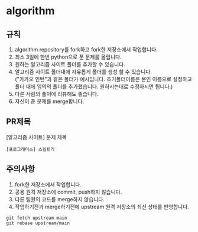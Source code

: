 # algorithm

## 규칙

1. algorithm repository를 fork하고 fork한 저장소에서 작업합니다.
2. 최소 3일에 한번 python으로 푼 문제를 올립니다.
3. 원하는 알고리즘 사이트 폴더를 추가할 수 있습니다.
4. 알고리즘 사이트 폴더내에 자유롭게 폴더를 생성 할 수 있습니다.  
   ("카카오 인턴"과 같은 폴더가 예시입니다.
   초기폴더이름은 본인 이름으로 설정하고 폴더 내에 임의의 폴더를 추가했습니다.
   원하시는대로 수정하시면 됩니다.)
5. 다른 사람의 풀이에 리뷰해도 좋습니다.
6. 자신이 푼 문제를 merge합니다.

## PR제목

[알고리즘 사이트] 문제 제목

```git
[프로그래머스] 스킬트리
```

## 주의사항

1. fork한 저장소에서 작업합니다.
2. 공용 원격 저장소에 commit, push하지 않습니다.
3. 다른 팀원의 코드를 merge하지 않습니다.
4. 작업하기전과 merge하기전에 upstream 원격 저장소의 최신 상태를 반영합니다.

```git
git fetch upstream main
git rebase upstream/main
```
